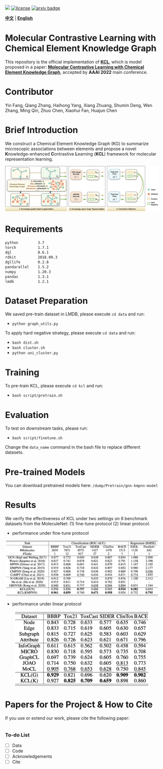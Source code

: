 ![](https://img.shields.io/badge/version-1.0.0-blue)
[![license](https://img.shields.io/github/license/mashape/apistatus.svg?maxAge=2592000)](https://github.com/Fangyin1994/KCL/blob/main/LICENSE)
[![arxiv badge](https://img.shields.io/badge/arxiv-2112.00544-orange)](https://arxiv.org/abs/2112.00544)

[**中文**](https://github.com/ZJU-Fangyin/KCL/blob/main/README_CN.md) | [**English**](https://github.com/ZJU-Fangyin/KCL)     


# Molecular Contrastive Learning with Chemical Element Knowledge Graph

This repository is the official implementation of [**KCL**](https://github.com/ZJU-Fangyin/KCL), which is model proposed in a paper: **[Molecular Contrastive Learning with Chemical Element Knowledge Graph](https://arxiv.org/abs/2112.00544)**, accepted by **AAAI 2022** main conference. 


# Contributor
Yin Fang, Qiang Zhang, Haihong Yang, Xiang Zhuang, Shumin Deng, Wen Zhang, Ming Qin, Zhuo Chen, Xiaohui Fan, Huajun Chen


# Brief Introduction
We construct a Chemical Element Knowledge Graph (KG) to summarize microscopic associations between elements and propose a novel **K**nowledge-enhanced **C**ontrastive **L**earning (**KCL**) framework for molecular representation learning. 
<div align=center><img src="./fig/overview.png" style="zoom:100%;" />
</div>

# Requirements
```
python         3.7
torch          1.7.1
dgl            0.6.1
rdkit          2018.09.3
dgllife        0.2.8
pandarallel    1.5.2
numpy          1.20.3
pandas         1.3.1
lmdb           1.2.1
```

# Dataset Preparation
We saved pre-train dataset in LMDB, please execute `cd data` and run:

- `python graph_utils.py`

To apply hard negative strategy, please execute `cd data` and run:

- `bash dist.sh`
- `bash cluster.sh`
- `python uni_cluster.py`


# Training
To pre-train KCL, please execute `cd kcl` and run:

- `bash script/pretrain.sh`


# Evaluation

To test on downstream tasks, please run:

- `bash script/finetune.sh`

Change the `data_name` command in the bash file to replace different datasets.


# Pre-trained Models

You can download pretrained models here: `/dump/Pretrain/gnn-kmpnn-model`



# Results
We verify the effectiveness of KCL under two settings on 8 benchmark datasets from the MoleculeNet: (1) fine-tune protocol (2) linear protocol.

* performance under fine-tune protocol
<div align=center><img src="./fig/fine-tune_protocol.png" width = "800" />
</div>


* performance under linear protocol
<div align=center><img src="./fig/linear_protocol.png" height = "250" />
</div>


# Papers for the Project & How to Cite
If you use or extend our work, please cite the following paper:
```

```

### To-do List
- [ ] Data
- [ ] Code
- [ ] Acknowledgements
- [ ] Cite
